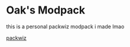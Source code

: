 # Oak's Modpack
this is a personal packwiz modpack i made lmao

[packwiz](https://github.com/comp500/packwiz)
